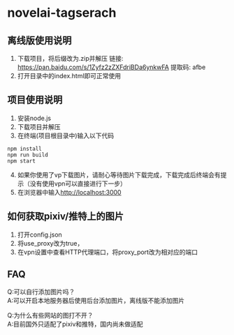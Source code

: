 # novelai-tagserach

## 离线版使用说明
1. 下载项目，将后缀改为.zip并解压
链接: <https://pan.baidu.com/s/1Zyfz2zZXFdriBDa6ynkwFA> 提取码: afbe
2. 打开目录中的index.html即可正常使用

## 项目使用说明
1. 安装node.js
2. 下载项目并解压
3. 在终端(项目根目录中)输入以下代码
```
npm install
npm run build
npm start
```
4. 如果你使用了vp下载图片，请耐心等待图片下载完成，下载完成后终端会有提示（没有使用vpn可以直接进行下一步）
5. 在浏览器中输入<http://localhost:3000>

## 如何获取pixiv/推特上的图片
1. 打开config.json
2. 将use_proxy改为true，
3. 在vpn设置中查看HTTP代理端口，将proxy_port改为相对应的端口

## FAQ
Q:可以自行添加图片吗？  
A:可以开启本地服务器后使用后台添加图片，离线版不能添加图片  
  
Q:为什么有些网站的图打不开？  
A:目前国外只适配了pixiv和推特，国内尚未做适配  